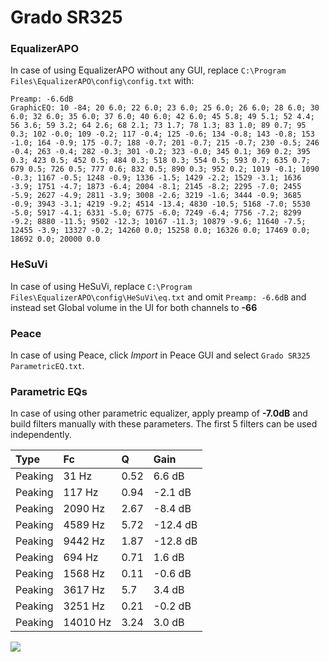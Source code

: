 # Grado SR325

### EqualizerAPO
In case of using EqualizerAPO without any GUI, replace `C:\Program Files\EqualizerAPO\config\config.txt`
with:
```
Preamp: -6.6dB
GraphicEQ: 10 -84; 20 6.0; 22 6.0; 23 6.0; 25 6.0; 26 6.0; 28 6.0; 30 6.0; 32 6.0; 35 6.0; 37 6.0; 40 6.0; 42 6.0; 45 5.8; 49 5.1; 52 4.4; 56 3.6; 59 3.2; 64 2.6; 68 2.1; 73 1.7; 78 1.3; 83 1.0; 89 0.7; 95 0.3; 102 -0.0; 109 -0.2; 117 -0.4; 125 -0.6; 134 -0.8; 143 -0.8; 153 -1.0; 164 -0.9; 175 -0.7; 188 -0.7; 201 -0.7; 215 -0.7; 230 -0.5; 246 -0.4; 263 -0.4; 282 -0.3; 301 -0.2; 323 -0.0; 345 0.1; 369 0.2; 395 0.3; 423 0.5; 452 0.5; 484 0.3; 518 0.3; 554 0.5; 593 0.7; 635 0.7; 679 0.5; 726 0.5; 777 0.6; 832 0.5; 890 0.3; 952 0.2; 1019 -0.1; 1090 -0.3; 1167 -0.5; 1248 -0.9; 1336 -1.5; 1429 -2.2; 1529 -3.1; 1636 -3.9; 1751 -4.7; 1873 -6.4; 2004 -8.1; 2145 -8.2; 2295 -7.0; 2455 -5.9; 2627 -4.9; 2811 -3.9; 3008 -2.6; 3219 -1.6; 3444 -0.9; 3685 -0.9; 3943 -3.1; 4219 -9.2; 4514 -13.4; 4830 -10.5; 5168 -7.0; 5530 -5.0; 5917 -4.1; 6331 -5.0; 6775 -6.0; 7249 -6.4; 7756 -7.2; 8299 -9.2; 8880 -11.5; 9502 -12.3; 10167 -11.3; 10879 -9.6; 11640 -7.5; 12455 -3.9; 13327 -0.2; 14260 0.0; 15258 0.0; 16326 0.0; 17469 0.0; 18692 0.0; 20000 0.0
```

### HeSuVi
In case of using HeSuVi, replace `C:\Program Files\EqualizerAPO\config\HeSuVi\eq.txt` and omit `Preamp:
-6.6dB` and instead set Global volume in the UI for both channels to **-66**

### Peace
In case of using Peace, click *Import* in Peace GUI and select `Grado SR325 ParametricEQ.txt`.

### Parametric EQs
In case of using other parametric equalizer, apply preamp of **-7.0dB** and build filters manually with
these parameters. The first 5 filters can be used independently.

| Type    | Fc       |    Q | Gain     |
|:--------|:---------|:-----|:---------|
| Peaking | 31 Hz    | 0.52 | 6.6 dB   |
| Peaking | 117 Hz   | 0.94 | -2.1 dB  |
| Peaking | 2090 Hz  | 2.67 | -8.4 dB  |
| Peaking | 4589 Hz  | 5.72 | -12.4 dB |
| Peaking | 9442 Hz  | 1.87 | -12.8 dB |
| Peaking | 694 Hz   | 0.71 | 1.6 dB   |
| Peaking | 1568 Hz  | 0.11 | -0.6 dB  |
| Peaking | 3617 Hz  | 5.7  | 3.4 dB   |
| Peaking | 3251 Hz  | 0.21 | -0.2 dB  |
| Peaking | 14010 Hz | 3.24 | 3.0 dB   |

![](https://raw.githubusercontent.com/jaakkopasanen/AutoEq/master/results/headphonecom/sbaf-serious/Grado%20SR325/Grado%20SR325.png)